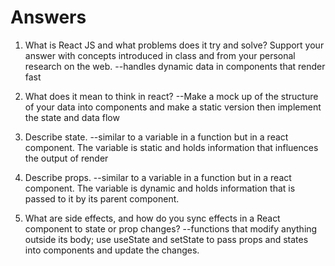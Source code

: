 # Answers

1. What is React JS and what problems does it try and solve? Support your answer with concepts introduced in class and from your personal research on the web.
--handles dynamic data in components that render fast

1. What does it mean to think in react?
--Make a mock up of the structure of your data into components and make a static version then implement the state and data flow

1. Describe state.
--similar to a variable in a function but in a react component. The variable is static and holds information that influences the output of render
 
1. Describe props.
--similar to a variable in a function but in a react component. The variable is dynamic and holds information that is passed to it by its parent component.

1. What are side effects, and how do you sync effects in a React component to state or prop changes?
--functions that modify anything outside its body; use useState and setState to pass props and states into components and update the changes.
